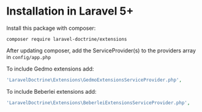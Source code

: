 # Installation in Laravel 5+

Install this package with composer:

```
composer require laravel-doctrine/extensions
```

After updating composer, add the ServiceProvider(s) to the providers array in `config/app.php`

To include Gedmo extensions add:

```php
'LaravelDoctrine\Extensions\GedmoExtensionsServiceProvider.php',
```

To include Beberlei extensions add:

```php
'LaravelDoctrine\Extensions\BeberleiExtensionsServiceProvider.php',
```
